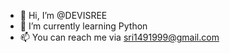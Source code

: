- 👋 Hi, I’m @DEVISREE
- 🌱 I’m currently learning Python 
- 📫 You can reach me via sri1491999@gmail.com

<!---
DEVISREE-149/DEVISREE-149 is a ✨ special ✨ repository because its `README.md` (this file) appears on your GitHub profile.
You can click the Preview link to take a look at your changes.
--->

